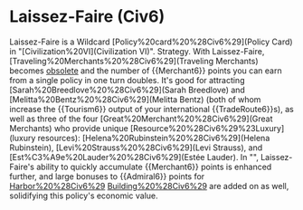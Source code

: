# Laissez-Faire (Civ6)

Laissez-Faire is a Wildcard [Policy%20card%20%28Civ6%29](Policy Card) in "[Civilization%20VI](Civilization VI)".
Strategy.
With Laissez-Faire, [Traveling%20Merchants%20%28Civ6%29](Traveling Merchants) becomes [obsolete](obsolete) and the number of {{Merchant6}} points you can earn from a single policy in one turn doubles. It's good for attracting [Sarah%20Breedlove%20%28Civ6%29](Sarah Breedlove) and [Melitta%20Bentz%20%28Civ6%29](Melitta Bentz) (both of whom increase the {{Tourism6}} output of your international {{TradeRoute6}}s), as well as three of the four [Great%20Merchant%20%28Civ6%29](Great Merchants) who provide unique [Resource%20%28Civ6%29%23Luxury](luxury resources): [Helena%20Rubinstein%20%28Civ6%29](Helena Rubinstein), [Levi%20Strauss%20%28Civ6%29](Levi Strauss), and [Est%C3%A9e%20Lauder%20%28Civ6%29](Estée Lauder). In "", Laissez-Faire's ability to quickly accumulate {{Merchant6}} points is enhanced further, and large bonuses to {{Admiral6}} points for [Harbor%20%28Civ6%29](Harbor) [Building%20%28Civ6%29](buildings) are added on as well, solidifying this policy's economic value.